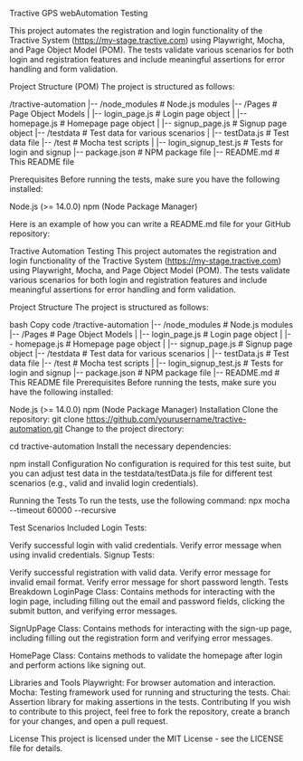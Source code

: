 Tractive GPS webAutomation Testing

This project automates the registration and login functionality of the Tractive System (https://my-stage.tractive.com) using Playwright, Mocha, and Page Object Model (POM). The tests validate various scenarios for both login and registration features and include meaningful assertions for error handling and form validation.

Project Structure (POM)
The project is structured as follows:

/tractive-automation
|-- /node_modules          # Node.js modules
|-- /Pages                 # Page Object Models
|   |-- login_page.js      # Login page object
|   |-- homepage.js        # Homepage page object
|   |-- signup_page.js     # Signup page object
|-- /testdata              # Test data for various scenarios
|   |-- testData.js        # Test data file
|-- /test                  # Mocha test scripts
|   |-- login_signup_test.js # Tests for login and signup
|-- package.json           # NPM package file
|-- README.md              # This README file


Prerequisites
Before running the tests, make sure you have the following installed:

Node.js (>= 14.0.0)
npm (Node Package Manager)


Here is an example of how you can write a README.md file for your GitHub repository:

Tractive Automation Testing
This project automates the registration and login functionality of the Tractive System (https://my-stage.tractive.com) using Playwright, Mocha, and Page Object Model (POM). The tests validate various scenarios for both login and registration features and include meaningful assertions for error handling and form validation.

Project Structure
The project is structured as follows:

bash
Copy code
/tractive-automation
|-- /node_modules          # Node.js modules
|-- /Pages                 # Page Object Models
|   |-- login_page.js      # Login page object
|   |-- homepage.js        # Homepage page object
|   |-- signup_page.js     # Signup page object
|-- /testdata              # Test data for various scenarios
|   |-- testData.js        # Test data file
|-- /test                  # Mocha test scripts
|   |-- login_signup_test.js # Tests for login and signup
|-- package.json           # NPM package file
|-- README.md              # This README file
Prerequisites
Before running the tests, make sure you have the following installed:

Node.js (>= 14.0.0)
npm (Node Package Manager)
Installation
Clone the repository:
git clone https://github.com/yourusername/tractive-automation.git
Change to the project directory:

cd tractive-automation
Install the necessary dependencies:

npm install
Configuration
No configuration is required for this test suite, but you can adjust test data in the testdata/testData.js file for different test scenarios (e.g., valid and invalid login credentials).

Running the Tests
To run the tests, use the following command:
npx mocha --timeout 60000 --recursive

Test Scenarios Included
Login Tests:

Verify successful login with valid credentials.
Verify error message when using invalid credentials.
Signup Tests:

Verify successful registration with valid data.
Verify error message for invalid email format.
Verify error message for short password length.
Tests Breakdown
LoginPage Class: Contains methods for interacting with the login page, including filling out the email and password fields, clicking the submit button, and verifying error messages.

SignUpPage Class: Contains methods for interacting with the sign-up page, including filling out the registration form and verifying error messages.

HomePage Class: Contains methods to validate the homepage after login and perform actions like signing out.


Libraries and Tools
Playwright: For browser automation and interaction.
Mocha: Testing framework used for running and structuring the tests.
Chai: Assertion library for making assertions in the tests.
Contributing
If you wish to contribute to this project, feel free to fork the repository, create a branch for your changes, and open a pull request.

License
This project is licensed under the MIT License - see the LICENSE file for details.
